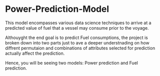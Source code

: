 # Power-Prediction-Model
This model encompasses various data science techniques to arrive at a predicted value of fuel that a vessel may consume prior to the voyage.


Althouyght the end goal is to predict Fuel consumptions, the project is broken down into two parts just to ave a deeper understnading on how diffrent permutaion and combinations of attributes selected for prediction actually affect the prediction. 

Hence, you will be seeing two models:
Power prediction 
and Fuel prediction.

